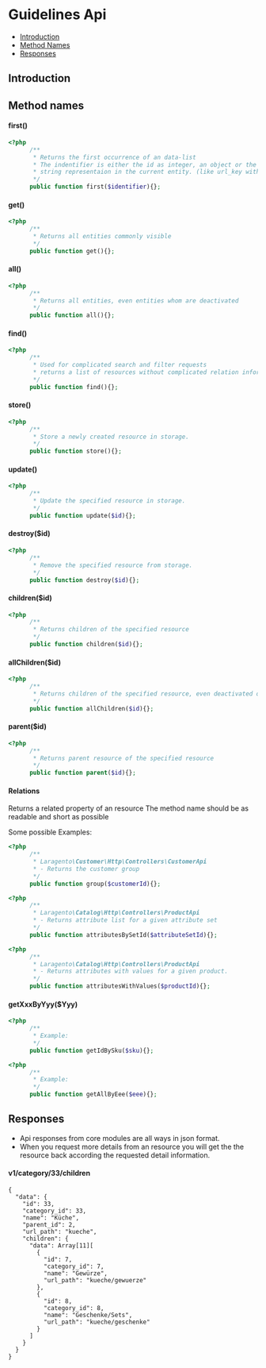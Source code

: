 # Guidelines Api

- [Introduction](#introduction)
- [Method Names](#method-names)
- [Responses](#responses)

<a name="introduction"></a>
## Introduction

<a name="method-names"></a>
## Method names

#### first()

```php
<?php 
      /**
       * Returns the first occurrence of an data-list
       * The indentifier is either the id as integer, an object or the the most common and unique 
       * string representaion in the current entity. (like url_key with the product-entity)  
       */
      public function first($identifier){};
```

#### get()

```php
<?php 
      /**
       * Returns all entities commonly visible 
       */
      public function get(){};
```

#### all()

```php
<?php 
      /**
       * Returns all entities, even entities whom are deactivated
       */
      public function all(){};
```

#### find()

```php
<?php 
      /**
       * Used for complicated search and filter requests
       * returns a list of resources without complicated relation information
       */
      public function find(){};
```

#### store()
```php
<?php 
      /**
       * Store a newly created resource in storage.
       */
      public function store(){};
```

#### update()
```php
<?php 
      /**
       * Update the specified resource in storage.
       */
      public function update($id){};
```

#### destroy($id)
```php
<?php 
      /**
       * Remove the specified resource from storage.
       */
      public function destroy($id){};
```


#### children($id)
```php
<?php 
      /**
       * Returns children of the specified resource
       */
      public function children($id){};
```

#### allChildren($id)
```php
<?php 
      /**
       * Returns children of the specified resource, even deactivated ones
       */
      public function allChildren($id){};
```

#### parent($id)
```php
<?php 
      /**
       * Returns parent resource of the specified resource
       */
      public function parent($id){};
```

#### Relations
Returns a related property of an resource
The method name should be as readable and short as possible

Some possible Examples: 

```php
<?php 
      /**
       * Laragento\Customer\Http\Controllers\CustomerApi
       * - Returns the customer group 
       */
      public function group($customerId){};
```

```php
<?php 
      /**
       * Laragento\Catalog\Http\Controllers\ProductApi
       * - Returns attribute list for a given attribute set
       */
      public function attributesBySetId($attributeSetId){};
```

```php
<?php 
      /**
       * Laragento\Catalog\Http\Controllers\ProductApi
       * - Returns attributes with values for a given product.
       */
      public function attributesWithValues($productId){};
```

#### getXxxByYyy($Yyy)
```php
<?php 
      /**
       * Example:
       */
      public function getIdBySku($sku){};
```

```php
<?php 
      /**
       * Example:
       */
      public function getAllByEee($eee){};
```


<a name="responses"></a>
## Responses
- Api responses from core modules are all ways in json format. 
- When you request more details from an resource you will get the the resource back
according the requested detail information.

#### v1/category/33/children
```
{
  "data": {
    "id": 33,
    "category_id": 33,
    "name": "Küche",
    "parent_id": 2,
    "url_path": "kueche",
    "children": {
      "data": Array[11][
        {
          "id": 7,
          "category_id": 7,
          "name": "Gewürze",
          "url_path": "kueche/gewuerze"
        },
        {
          "id": 8,
          "category_id": 8,
          "name": "Geschenke/Sets",
          "url_path": "kueche/geschenke"
        }
      ]
    }
  }
}
```